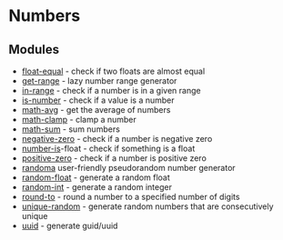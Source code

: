 # Numbers

## Modules

* [float-equal](https://github.com/sindresorhus/float-equal) - check if two floats are almost equal
* [get-range](https://github.com/sindresorhus/get-range) - lazy number range generator
* [in-range](https://github.com/sindresorhus/in-range) - check if a number is in a given range
* [is-number](https://github.com/jonschlinkert/is-number) - check if a value is a number
* [math-avg](https://github.com/sindresorhus/math-avg) - get the average of numbers
* [math-clamp](https://github.com/sindresorhus/math-clamp) - clamp a number
* [math-sum](https://github.com/sindresorhus/math-sum) - sum numbers
* [negative-zero](https://github.com/sindresorhus/negative-zero) - check if a number is negative zero
* [number-is](https://github.com/sindresorhus/number-is)-float - check if something is a float
* [positive-zero](https://github.com/sindresorhus/positive-zero) - check if a number is positive zero
* [randoma](https://github.com/sindresorhus/randoma) user-friendly pseudorandom number generator
* [random-float](https://github.com/sindresorhus/random-float) - generate a random float
* [random-int](https://github.com/sindresorhus/random-int) - generate a random integer
* [round-to](https://github.com/sindresorhus/round-to) - round a number to a specified number of digits
* [unique-random](https://github.com/sindresorhus/unique-random) - generate random numbers that are consecutively unique
* [uuid](https://github.com/uuidjs/uuid) - generate guid/uuid
